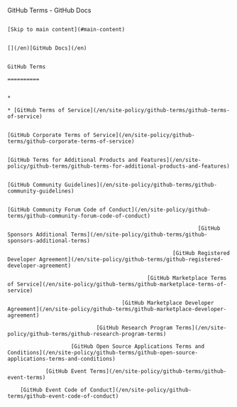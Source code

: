 GitHub Terms - GitHub Docs

                                                                                                [Skip to main content](#main-content)

                                                                                                [](/en)[GitHub Docs](/en)

                                                                                                GitHub Terms
                                                                                                ==========

                                                                                                *
                                                                                                * [GitHub Terms of Service](/en/site-policy/github-terms/github-terms-of-service)

                                                                                                [GitHub Corporate Terms of Service](/en/site-policy/github-terms/github-corporate-terms-of-service)

                                                                                        [GitHub Terms for Additional Products and Features](/en/site-policy/github-terms/github-terms-for-additional-products-and-features)

                                                                                [GitHub Community Guidelines](/en/site-policy/github-terms/github-community-guidelines)

                                                                        [GitHub Community Forum Code of Conduct](/en/site-policy/github-terms/github-community-forum-code-of-conduct)

                                                                [GitHub Sponsors Additional Terms](/en/site-policy/github-terms/github-sponsors-additional-terms)

                                                        [GitHub Registered Developer Agreement](/en/site-policy/github-terms/github-registered-developer-agreement)

                                                [GitHub Marketplace Terms of Service](/en/site-policy/github-terms/github-marketplace-terms-of-service)

                                        [GitHub Marketplace Developer Agreement](/en/site-policy/github-terms/github-marketplace-developer-agreement)

                                [GitHub Research Program Terms](/en/site-policy/github-terms/github-research-program-terms)

                        [GitHub Open Source Applications Terms and Conditions](/en/site-policy/github-terms/github-open-source-applications-terms-and-conditions)

                [GitHub Event Terms](/en/site-policy/github-terms/github-event-terms)

        [GitHub Event Code of Conduct](/en/site-policy/github-terms/github-event-code-of-conduct)
